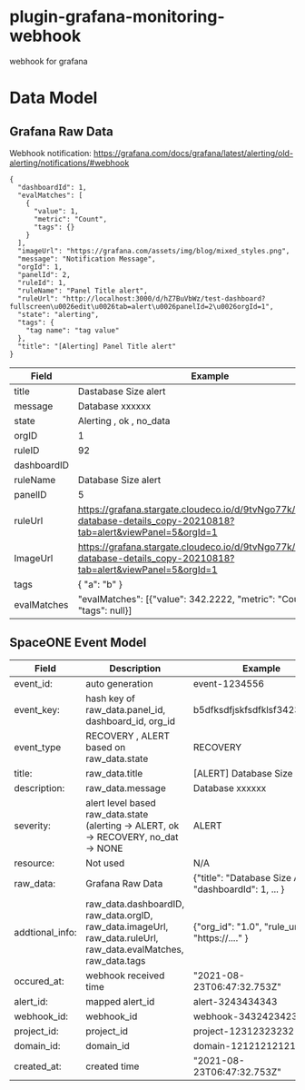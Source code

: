 # plugin-grafana-monitoring-webhook
webhook for grafana

# Data Model

## Grafana Raw Data

Webhook notification: https://grafana.com/docs/grafana/latest/alerting/old-alerting/notifications/#webhook

~~~
{
  "dashboardId": 1,
  "evalMatches": [
    {
      "value": 1,
      "metric": "Count",
      "tags": {}
    }
  ],
  "imageUrl": "https://grafana.com/assets/img/blog/mixed_styles.png",
  "message": "Notification Message",
  "orgId": 1,
  "panelId": 2,
  "ruleId": 1,
  "ruleName": "Panel Title alert",
  "ruleUrl": "http://localhost:3000/d/hZ7BuVbWz/test-dashboard?fullscreen\u0026edit\u0026tab=alert\u0026panelId=2\u0026orgId=1",
  "state": "alerting",
  "tags": {
    "tag name": "tag value"
  },
  "title": "[Alerting] Panel Title alert"
}
~~~

| Field 	| Example |
| ---   	| ---     |
| title		| Dastabase Size alert |
| message       | Database xxxxxx      |
| state  	| Alerting , ok , no_data |
| orgID		| 1			|
| ruleID	| 92			|
| dashboardID	|			|
| ruleName	| Database Size alert	|
| panelID	| 5			|
| ruleUrl	| https://grafana.stargate.cloudeco.io/d/9tvNgo77k/mongodb-database-details_copy-20210818?tab=alert&viewPanel=5&orgId=1 |
| ImageUrl	| https://grafana.stargate.cloudeco.io/d/9tvNgo77k/mongodb-database-details_copy-20210818?tab=alert&viewPanel=5&orgId=1 |
| tags		| { "a": "b" } 		|
| evalMatches	| "evalMatches": [{"value": 342.2222, "metric": "Count", "tags": null}] |


## SpaceONE Event Model

| Field		| Description	| Example	|
| ---           | ---           | ---           |
| event_id: <str> | auto generation | event-1234556  |
| event_key: <str> | hash key of raw_data.panel_id, dashboard_id, org_id | b5dfksdfjskfsdfklsf3423432dff |
| event_type      | RECOVERY , ALERT based on raw_data.state | RECOVERY	|
| title: <str>	| raw_data.title	| [ALERT] Database Size alert	|
| description: <str> | raw_data.message	| Database xxxxxx		|
| severity: <str>    | alert level based raw_data.state (alerting  -> ALERT, ok -> RECOVERY, no_dat -> NONE | ALERT	|
| resource: <dict>   | Not used		| N/A	|
| raw_data: <dict>   | Grafana Raw Data | {"title": "Database Size Alert", "dashboardId": 1, ... } |
| addtional_info: <dict> | raw_data.dashboardID, raw_data.orgID, raw_data.imageUrl, raw_data.ruleUrl, raw_data.evalMatches, raw_data.tags 	| {"org_id": "1.0", "rule_url": "https://...." } |
| occured_at: <datetime> | webhook received time | "2021-08-23T06:47:32.753Z" |
| alert_id: <str>	| mapped alert_id	| alert-3243434343 |
| webhook_id: <str>     | webhook_id	| webhook-34324234234234 |
| project_id: <str>	| project_id	| project-12312323232    |
| domain_id: <str>	| domain_id	| domain-12121212121	|
| created_at: <datetime> | created time | "2021-08-23T06:47:32.753Z"	|

